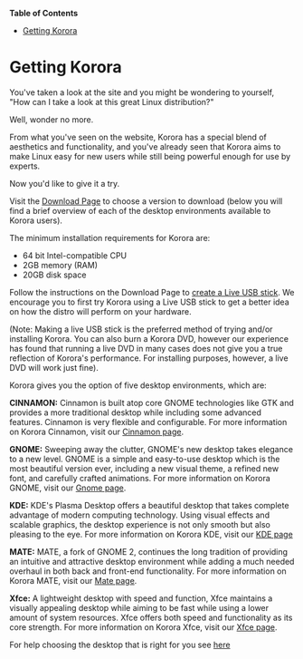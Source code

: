 

**Table of Contents**  

- [Getting Korora](#getting-korora)



<a name="getting-korora"></a>
# Getting Korora

You've taken a look at the site and you might be wondering to yourself, "How can I take a look at this great Linux distribution?"

Well, wonder no more.

From what you've seen on the website, Korora has a special blend of aesthetics and functionality, and you've already seen that Korora aims to make Linux easy for new users while still being powerful enough for use by experts.

Now you'd like to give it a try.

Visit the [Download Page](https://kororaproject.org/download) to choose a version to download (below you will find a brief overview of each of the desktop environments available to Korora users).

The minimum installation requirements for Korora are:
* 64 bit Intel-compatible CPU
* 2GB memory (RAM)
* 20GB disk space

Follow the instructions on the Download Page to [create a Live USB stick](https://kororaproject.org/support/documentation/creating-bootable-media). We encourage you to first try Korora using a Live USB stick to get a better idea on how the distro will perform on your hardware.

(Note: Making a live USB stick is the preferred method of trying and/or installing Korora. You can also burn a Korora DVD, however our experience has found that running a live DVD in many cases does not give you a true reflection of Korora's performance. For installing purposes, however, a live DVD will work just fine).

Korora gives you the option of five desktop environments, which are:

**CINNAMON:** Cinnamon is built atop core GNOME technologies like GTK and provides a more traditional desktop while including some advanced features. Cinnamon is very flexible and configurable. For more information on Korora Cinnamon, visit our [Cinnamon page](https://kororaproject.org/discover/cinnamon).

**GNOME:** Sweeping away the clutter, GNOME's new desktop takes elegance to a new level. GNOME is a simple and easy-to-use desktop which is the most beautiful version ever, including a new visual theme, a refined new font, and carefully crafted animations. For more information on Korora GNOME, visit our [Gnome page](https://kororaproject.org/discover/gnome).

**KDE:** KDE's Plasma Desktop offers a beautiful desktop that takes complete advantage of modern computing technology. Using visual effects and scalable graphics, the desktop experience is not only smooth but also pleasing to the eye. For more information on Korora KDE, visit our [KDE page](https://kororaproject.org/discover/kde)

**MATE:** MATE, a fork of GNOME 2, continues the long tradition of providing an intuitive and attractive desktop environment while adding a much needed overhaul in both back and front-end functionality. For more information on Korora MATE, visit our [Mate page](https://kororaproject.org/discover/mate).

**Xfce:** A lightweight desktop with speed and function, Xfce maintains a visually appealing desktop while aiming to be fast while using a lower amount of system resources. Xfce offers both speed and functionality as its core strength. For more information on Korora Xfce, visit our [Xfce page](https://kororaproject.org/discover/xfce).

For help choosing the desktop that is right for you see [here](https://github.com/kororaproject/kp-documentation/wiki/Which-Desktop-For-Your-Korora)